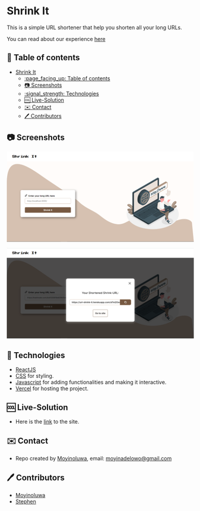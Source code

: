 # Shrink It

This is a simple URL shortener that help you shorten all your long URLs.

You can read about our experience [here](https://stammy.hashnode.dev/url-shortener)

## :page_facing_up: Table of contents

- [Shrink It](#shrink-it)
  - [:page\_facing\_up: Table of contents](#page_facing_up-table-of-contents)
  - [:camera: Screenshots](#camera-screenshots)
  - [:signal\_strength: Technologies](#signal_strength-technologies)
  - [:cool: Live-Solution](#cool-live-solution)
  - [:envelope: Contact](#envelope-contact)
  - [:pen: Contributors](#pen-contributors)

## :camera: Screenshots

![Landing Page](./src/Assets/Images/home.png)


![Modal](./src/Assets/Images/short.png)



## :signal_strength: Technologies

* [ReactJS](https://reactjs.org/) 
* [CSS](https://developer.mozilla.org/en-US/docs/Web/CSS) for styling.
* [Javascript](https://www.javascript.com/) for adding functionalities and making it interactive.
* [Vercel](https://www.vercel.co/) for hosting the project.

## :cool: Live-Solution


* Here is the [link](https://url-shortener-one-black.vercel.app/) to the site.

## :envelope: Contact

* Repo created by [Moyinoluwa](https://github.com/moyinoluwa-10/), email: moyinadelowo@gmail.com

## :pen: Contributors

* [Moyinoluwa](https://github.com/moyinoluwa-10/)
* [Stephen](https://github.com/stephen-gift/)



